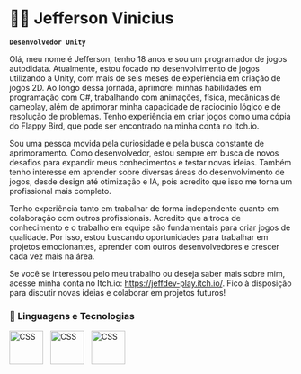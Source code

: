 # 👨‍💻 Jefferson Vinicius

**`Desenvolvedor Unity`**

Olá, meu nome é Jefferson, tenho 18 anos e sou um programador de jogos autodidata.
Atualmente, estou focado no desenvolvimento de jogos utilizando a Unity, com mais de seis meses de experiência em criação de jogos 2D. Ao longo dessa jornada, aprimorei minhas habilidades em programação com C#, trabalhando com animações, física, mecânicas de gameplay, além de aprimorar minha capacidade de raciocínio lógico e de resolução de problemas. Tenho experiência em criar jogos como uma cópia do Flappy Bird, que pode ser encontrado na minha conta no Itch.io.

Sou uma pessoa movida pela curiosidade e pela busca constante de aprimoramento. Como desenvolvedor, estou sempre em busca de novos desafios para expandir meus conhecimentos e testar novas ideias. Também tenho interesse em aprender sobre diversas áreas do desenvolvimento de jogos, desde design até otimização e IA, pois acredito que isso me torna um profissional mais completo.

Tenho experiência tanto em trabalhar de forma independente quanto em colaboração com outros profissionais. Acredito que a troca de conhecimento e o trabalho em equipe são fundamentais para criar jogos de qualidade. Por isso, estou buscando oportunidades para trabalhar em projetos emocionantes, aprender com outros desenvolvedores e crescer cada vez mais na área.

Se você se interessou pelo meu trabalho ou deseja saber mais sobre mim, acesse minha conta no Itch.io: https://jeffdev-play.itch.io/. Fico à disposição para discutir novas ideias e colaborar em projetos futuros!

### 🤖 Linguagens e Tecnologias

 <img 
   align="left"
   alt="CSS"
   title="CSS"
   width="60px"
   style="padding-right: 10px;"
   src="https://cdn.jsdelivr.net/gh/devicons/devicon@latest/icons/unity/unity-original-wordmark.svg" />

   <img 
   align="left"
   alt="CSS"
   title="CSS"
   width="60px"
   style="padding-right: 10px;"
     src="https://cdn.jsdelivr.net/gh/devicons/devicon@latest/icons/csharp/csharp-original.svg" />
     
  <img 
   align="left"
   alt="CSS"
   title="CSS"
   width="60px"
   style="padding-right: 10px;"
    src="https://cdn.jsdelivr.net/gh/devicons/devicon@latest/icons/visualstudio/visualstudio-original.svg" />
          
          
          
